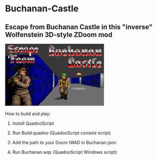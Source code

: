 # Buchanan-Castle
## Escape from Buchanan Castle in this "inverse" Wolfenstein 3D-style ZDoom mod

![Escape from Buchanan Castle title screen](Buchanan/GRAPHICS/TITLEPIC.png)

How to build and play:

1)	Install QuadooScript

2)	Run Build.quadoo (QuadooScript console script)

3)	Add the path to your Doom IWAD in Buchanan.json

4)	Run Buchanan.wqs (QuadooScript Windows script)

